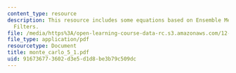 ```yaml
---
content_type: resource
description: This resource includes some equations based on Ensemble Methods and Particle
  Filters.
file: /media/https%3A/open-learning-course-data-rc.s3.amazonaws.com/12-864-inference-from-data-and-models-spring-2005/916736773602d3e5d1d8be3b79c509dc_monte_carlo_5_1.pdf
file_type: application/pdf
resourcetype: Document
title: monte_carlo_5_1.pdf
uid: 91673677-3602-d3e5-d1d8-be3b79c509dc
---
```

